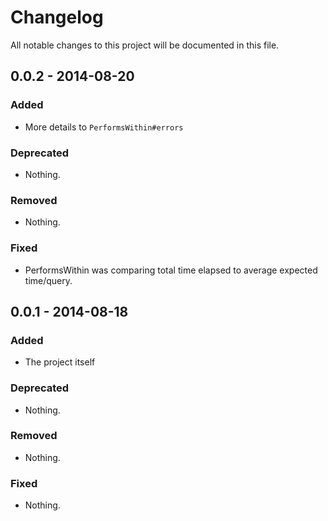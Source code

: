 # Changelog
All notable changes to this project will be documented in this file.

## 0.0.2 - 2014-08-20

### Added
- More details to `PerformsWithin#errors`

### Deprecated
- Nothing.

### Removed
- Nothing.

### Fixed
- PerformsWithin was comparing total time elapsed to average expected time/query.


## 0.0.1 - 2014-08-18

### Added
- The project itself

### Deprecated
- Nothing.

### Removed
- Nothing.

### Fixed
- Nothing.
